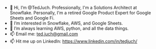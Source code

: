 - 👋 Hi, I’m @TedJuch. Professionally, I'm a Solutions Architect at Snowflake. Personally, I'm a retired Google Product Expert for Google Sheets and Google Fi.
- 👀 I’m interested in Snowflake, AWS, and Google Sheets.
- 🌱 I’m always learning AWS, python, and all the data things.
- 📫 Email me: ted.juch@gmail.com
- 📫 Hit me up on LinkedIn: https://www.linkedin.com/in/tedjuch/
